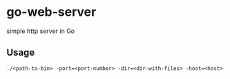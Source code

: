 # go-web-server
simple http server in Go

## Usage

```shell
./<path-to-bin> -port=<port-number> -dir=<dir-with-files> -host=<host>
```
